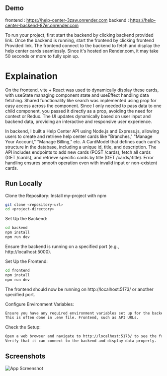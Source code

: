 
## Demo

frontend : https://help-center-3zaw.onrender.com
backend : https://help-center-backend-87er.onrender.com

To run your project, first start the backend by clicking backend provided link.
Once the backend is running, start the frontend by clicking frontend Provided link.
The frontend connect to the backend to fetch and display the help center cards seamlessly.
Since it's hosted on Render.com, it may take 50 seconds or more to fully spin up.
# Explaination

On the frontend, vite + React was used to dynamically display these cards, with useState managing component state and useEffect handling data fetching. 
Shared functionality like search was implemented using prop for easy access across the component.
Since I only needed to pass data to one child component, you passed it directly as a prop, avoiding the need for context or Redux. 
The UI updates dynamically based on user input and backend data, providing an interactive and responsive user experience.

In backend, I built a Help Center API using Node.js and Express.js, allowing users to create and retrieve help center cards like  "Branches," "Manage Your Account," "Manage Billing," etc.
A CardModel that defines each card's structure in the database, including a unique id, title, and description. 
The API includes endpoints to add new cards (POST /cards), fetch all cards (GET /cards), and retrieve specific cards by title (GET /cards/:title). 
Error handling ensures smooth operation even with invalid input or non-existent cards.

## Run Locally
Clone the Repository:
Install my-project with npm

```bash
git clone <repository-url>
cd <project-directory>
```
Set Up the Backend:
```bash
cd backend
npm install
npm run dev
```
Ensure the backend is running on a specified port (e.g., http://localhost:5000).

Set Up the Frontend:
```bash
cd frontend
npm install
npm run dev
```
The frontend should now be running on http://localhost:5173/ or another specified port.

Configure Environment Variables:
```bash
Ensure you have any required environment variables set up for the backend.
This is often done in .env file. Frontend, such as API URLs.
```

Check the Setup:
```bash
Open a web browser and navigate to http://localhost:5173/ to see the frontend.
Verify that it can connect to the backend and display data properly.
```
## Screenshots

![App Screenshot](https://github.com/user-attachments/assets/d16cce3d-02c0-4a5d-b67a-1206a04dcdf5)




